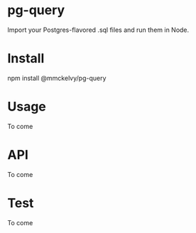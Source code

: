 # pg-query
Import your Postgres-flavored .sql files and run them in Node.

# Install
npm install @mmckelvy/pg-query

# Usage
To come

# API
To come

# Test
To come